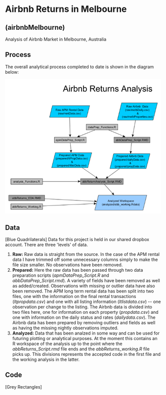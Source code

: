 # Airbnb Returns in Melbourne 
## (airbnbMelbourne)

Analysis of Airbnb Market in Melbourne, Australia

## Process

The overall analytical process completed to date is shown in the diagram below:

![](flowchart.png)

## Data

[Blue Quadrilaterals] Data for this project is held in our shared dropbox account.  There are three 'levels' of data.

1. **Raw:**  Raw data is straight from the source.  In the case of the APM rental data I have trimmed off some unnecessary columns simply to make the file size smaller.  No observations have been removed. 
2. **Prepared:**  Here the raw data has been passed through two data preparation scripts (*apmDataPrep_Script.R* and *abbDataPrep_Script.rmd*).  A variety of fields have been removed as well as added/created.  Observations with missing or outlier data have also been removed.  The APM long term rental data has been split into two files, one with the information on the final rental transactions (*ltpropdata.csv*) and one with all listing information (*ltlistdata.csv*) -- one observation per change to the listing. The Airbnb data is divided into two files here, one for information on each property (*propdata.csv*) and one with information on the daily status and rates (*dailydata.csv*).  The Airbnb data has been prepared by removing outliers and fields as well as having the missing nightly observations imputed.
3. **Analyzed:** Data that has been analzed in some way and can be used for futuring plotting or analytical purposes.  At the moment this contains an R workspace of the analysis up to the point where the *abbReturns_Script.rmd* file ends and the *abbReturns_working.R* file picks up.  This divisions represents the accepted code in the first file and the working analysis in the latter. 

## Code

[Grey Rectangles]


